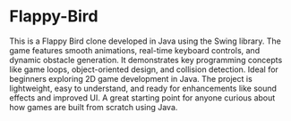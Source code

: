 # Flappy-Bird

This is a Flappy Bird clone developed in Java using the Swing library. The game features smooth animations, real-time keyboard controls, and dynamic obstacle generation. It demonstrates key programming concepts like game loops, object-oriented design, and collision detection. Ideal for beginners exploring 2D game development in Java. The project is lightweight, easy to understand, and ready for enhancements like sound effects and improved UI. A great starting point for anyone curious about how games are built from scratch using Java.
